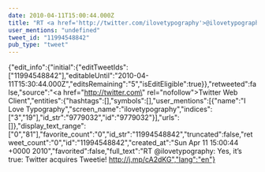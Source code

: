 ```yaml
---
date: 2010-04-11T15:00:44.000Z
title: "RT <a href='http://twitter.com/ilovetypography'>@ilovetypography</a>: Yes, it’s true: Twitter acquires Tweetie! http://j.mp/cA2dKG″"
user_mentions: "undefined"
tweet_id: "11994548842"
pub_type: "tweet"
---
```

{"edit_info":{"initial":{"editTweetIds":["11994548842"],"editableUntil":"2010-04-11T15:30:44.000Z","editsRemaining":"5","isEditEligible":true}},"retweeted":false,"source":"<a href=\"http://twitter.com\" rel=\"nofollow\">Twitter Web Client</a>","entities":{"hashtags":[],"symbols":[],"user_mentions":[{"name":"I Love Typography","screen_name":"ilovetypography","indices":["3","19"],"id_str":"9779032","id":"9779032"}],"urls":[]},"display_text_range":["0","81"],"favorite_count":"0","id_str":"11994548842","truncated":false,"retweet_count":"0","id":"11994548842","created_at":"Sun Apr 11 15:00:44 +0000 2010","favorited":false,"full_text":"RT @ilovetypography: Yes, it’s true: Twitter acquires Tweetie! http://j.mp/cA2dKG","lang":"en"}
